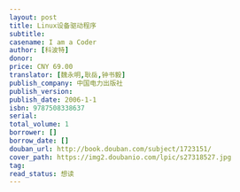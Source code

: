 ```yaml
---
layout: post
title: Linux设备驱动程序
subtitle: 
casename: I am a Coder
author: [科波特]
donor: 
price: CNY 69.00
translator: [魏永明,耿岳,钟书毅]
publish_company: 中国电力出版社
publish_version: 
publish_date: 2006-1-1
isbn: 9787508338637
serial: 
total_volume: 1
borrower: []
borrow_date: []
douban_url: http://book.douban.com/subject/1723151/
cover_path: https://img2.doubanio.com/lpic/s27318527.jpg
tag: 
read_status: 想读
---
```

